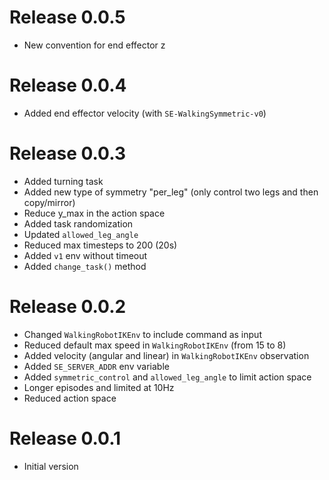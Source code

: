 # Release 0.0.5
- New convention for end effector z

# Release 0.0.4
- Added end effector velocity (with `SE-WalkingSymmetric-v0`)

# Release 0.0.3
- Added turning task
- Added new type of symmetry "per_leg" (only control two legs and then copy/mirror)
- Reduce y_max in the action space
- Added task randomization
- Updated `allowed_leg_angle`
- Reduced max timesteps to 200 (20s)
- Added `v1` env without timeout
- Added `change_task()` method

# Release 0.0.2

- Changed `WalkingRobotIKEnv` to include command as input
- Reduced default max speed in `WalkingRobotIKEnv` (from 15 to 8)
- Added velocity (angular and linear) in `WalkingRobotIKEnv` observation
- Added `SE_SERVER_ADDR` env variable
- Added `symmetric_control` and `allowed_leg_angle` to limit action space
- Longer episodes and limited at 10Hz
- Reduced action space

# Release 0.0.1

- Initial version
